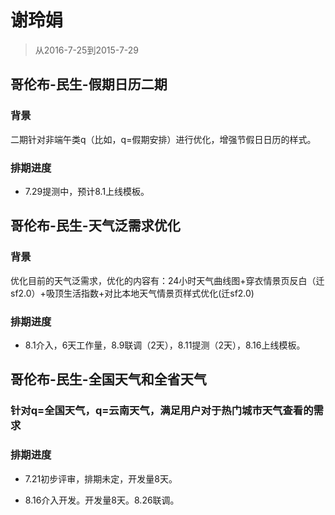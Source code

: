 # 谢玲娟

> 从2016-7-25到2015-7-29

## 哥伦布-民生-假期日历二期

### 背景

二期针对非端午类q（比如，q=假期安排）进行优化，增强节假日日历的样式。

### 排期进度

* 7.29提测中，预计8.1上线模板。

## 哥伦布-民生-天气泛需求优化

### 背景

优化目前的天气泛需求，优化的内容有：24小时天气曲线图+穿衣情景页反白（迁sf2.0）+吸顶生活指数+对比本地天气情景页样式优化(迁sf2.0)

### 排期进度

* 8.1介入，6天工作量，8.9联调（2天），8.11提测（2天），8.16上线模板。

## 哥伦布-民生-全国天气和全省天气

### 针对q=全国天气，q=云南天气，满足用户对于热门城市天气查看的需求

### 排期进度

* 7.21初步评审，排期未定，开发量8天。

* 8.16介入开发。开发量8天。8.26联调。